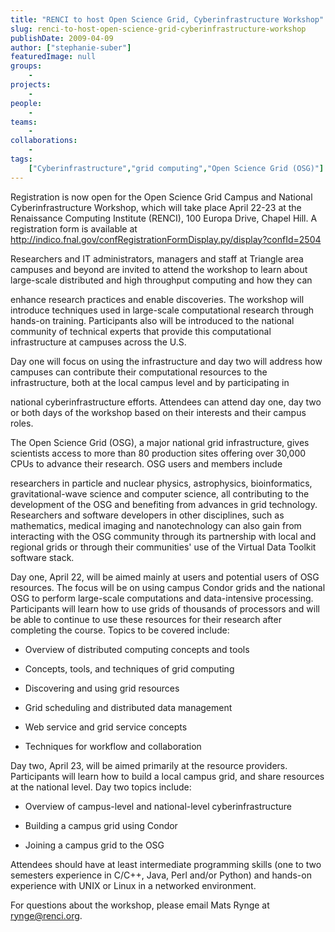 ```yaml
---
title: "RENCI to host Open Science Grid, Cyberinfrastructure Workshop"
slug: renci-to-host-open-science-grid-cyberinfrastructure-workshop
publishDate: 2009-04-09
author: ["stephanie-suber"]
featuredImage: null
groups:
    - 
projects:
    - 
people:
    - 
teams: 
    - 
collaborations:
    - 
tags:
    ["Cyberinfrastructure","grid computing","Open Science Grid (OSG)"]
---
```

Registration is now open for the Open Science Grid Campus and National Cyberinfrastructure Workshop, which will take place April 22-23 at the Renaissance Computing Institute (RENCI), 100 Europa Drive, Chapel Hill. A registration form is available at <a href="http://indico.fnal.gov/confRegistrationFormDisplay.py/display?confId=2504" target="_blank">http://indico.fnal.gov/confRegistrationFormDisplay.py/display?confId=2504</a>

<a href="http://indico.fnal.gov/confRegistrationFormDisplay.py/display?confId=2504" target="_blank"></a>

Researchers and IT administrators, managers and staff at Triangle area campuses and beyond are invited to attend the workshop to learn about large-scale distributed and high throughput computing and how they can

enhance research practices and enable discoveries. The workshop will introduce techniques used in large-scale computational research through hands-on training. Participants also will be introduced to the national community of technical experts that provide this computational infrastructure at campuses across the U.S.

Day one will focus on using the infrastructure and day two will address how campuses can contribute their computational resources to the infrastructure, both at the local campus level and by participating in

national cyberinfrastructure efforts. Attendees can attend day one, day two or both days of the workshop based on their interests and their campus roles.

The Open Science Grid (OSG), a major national grid infrastructure, gives scientists access to more than 80 production sites offering over 30,000 CPUs to advance their research. OSG users and members include

researchers in particle and nuclear physics, astrophysics, bioinformatics, gravitational-wave science and computer science, all contributing to the development of the OSG and benefiting from advances in grid technology. Researchers and software developers in other disciplines, such as mathematics, medical imaging and nanotechnology can also gain from interacting with the OSG community through its partnership with local and regional grids or through their communities' use of the Virtual Data Toolkit software stack.

Day one, April 22, will be aimed mainly at users and potential users of OSG resources. The focus will be on using campus Condor grids and the national OSG to perform large-scale computations and data-intensive processing. Participants will learn how to use grids of thousands of processors and will be able to continue to use these resources for their research after completing the course. Topics to be covered include:

- Overview of distributed computing concepts and tools

- Concepts, tools, and techniques of grid computing

- Discovering and using grid resources

- Grid scheduling and distributed data management

- Web service and grid service concepts

- Techniques for workflow and collaboration

Day two, April 23, will be aimed primarily at the resource providers. Participants will learn how to build a local campus grid, and share resources at the national level. Day two topics include:

- Overview of campus-level and national-level cyberinfrastructure

- Building a campus grid using Condor

- Joining a campus grid to the OSG

Attendees should have at least intermediate programming skills (one to two semesters experience in C/C++, Java, Perl and/or Python) and hands-on experience with UNIX or Linux in a networked environment.

For questions about the workshop, please email Mats Rynge at<a href="mailto:rynge@renci.org"> rynge@renci.org</a>.
